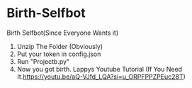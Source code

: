# Birth-Selfbot
Birth Selfbot(Since Everyone Wants it)
1. Unzip The Folder (Obviously)
2. Put your token in config.json
3. Run "Projectb.py"
4. Now you got birth.
Lappys Youtube Tutorial (If You Need It.https://youtu.be/aQ-VJfd_LQA?si=u_ORPFPPZPEuc28T)
